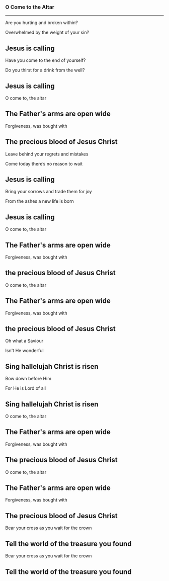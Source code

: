 ### O Come to the Altar <!-- .element: class="lyrics" -->
---
Are you hurting and broken within?

Overwhelmed by the weight of your sin?

Jesus is calling
---
Have you come to the end of yourself?

Do you thirst for a drink from the well?

Jesus is calling
---
O come to, the altar

The Father's arms are open wide
---
Forgiveness, was bought with

The precious blood of Jesus Christ
---
Leave behind your regrets and mistakes

Come today there’s no reason to wait

Jesus is calling
---
Bring your sorrows and trade them for joy

From the ashes a new life is born

Jesus is calling
---
O come to, the altar

The Father's arms are open wide
---
Forgiveness, was bought with

the precious blood of Jesus Christ
---
O come to, the altar

The Father's arms are open wide
---
Forgiveness, was bought with

the precious blood of Jesus Christ
---
Oh what a Saviour

Isn't He wonderful

Sing hallelujah Christ is risen
---
Bow down before Him

For He is Lord of all

Sing hallelujah Christ is risen
---
O come to, the altar

The Father's arms are open wide
---
Forgiveness, was bought with

The precious blood of Jesus Christ
---
O come to, the altar

The Father's arms are open wide
---
Forgiveness, was bought with

The precious blood of Jesus Christ
---
Bear your cross as you wait for the crown

Tell the world of the treasure you found
---
Bear your cross as you wait for the crown

Tell the world of the treasure you found
---
